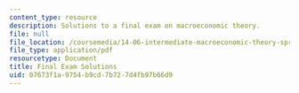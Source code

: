 ```yaml
---
content_type: resource
description: Solutions to a final exam on macroeconomic theory.
file: null
file_location: /coursemedia/14-06-intermediate-macroeconomic-theory-spring-2003/07673f1a9754b9cd7b727d4fb97b66d9_final_solutions.pdf
file_type: application/pdf
resourcetype: Document
title: Final Exam Solutions
uid: 07673f1a-9754-b9cd-7b72-7d4fb97b66d9
---
```

